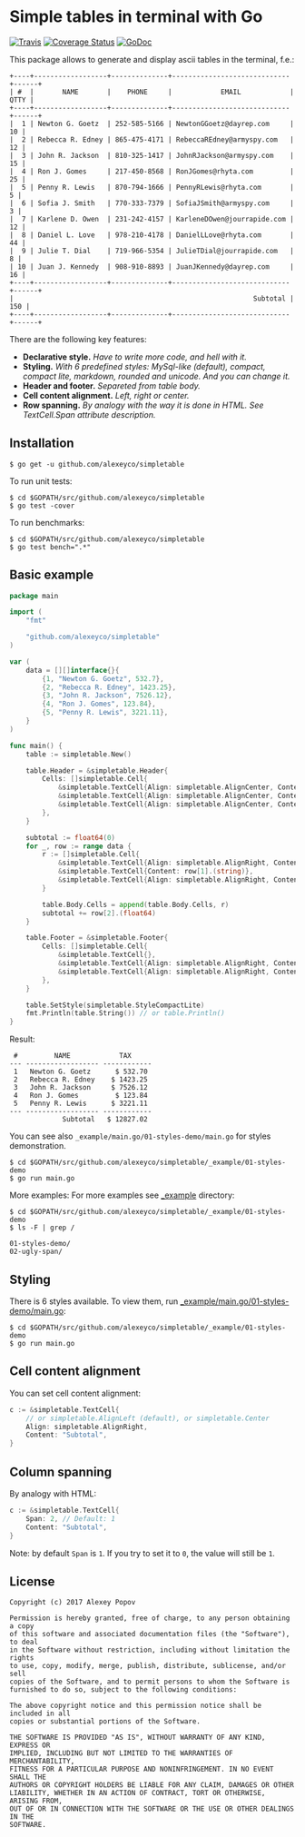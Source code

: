 # Simple tables in terminal with Go

[![Travis](https://img.shields.io/travis/alexeyco/simpletable.svg)](https://travis-ci.org/alexeyco/simpletable)&nbsp;[![Coverage Status](https://coveralls.io/repos/github/alexeyco/simpletable/badge.svg?branch=master)](https://coveralls.io/github/alexeyco/simpletable?branch=master)&nbsp;[![GoDoc](https://godoc.org/github.com/alexeyco/simpletable?status.svg)](https://godoc.org/github.com/alexeyco/simpletable)

This package allows to generate and display ascii tables in the terminal, f.e.:

```
+----+------------------+--------------+-----------------------------+------+
| #  |       NAME       |    PHONE     |            EMAIL            | QTTY |
+----+------------------+--------------+-----------------------------+------+
|  1 | Newton G. Goetz  | 252-585-5166 | NewtonGGoetz@dayrep.com     |   10 |
|  2 | Rebecca R. Edney | 865-475-4171 | RebeccaREdney@armyspy.com   |   12 |
|  3 | John R. Jackson  | 810-325-1417 | JohnRJackson@armyspy.com    |   15 |
|  4 | Ron J. Gomes     | 217-450-8568 | RonJGomes@rhyta.com         |   25 |
|  5 | Penny R. Lewis   | 870-794-1666 | PennyRLewis@rhyta.com       |    5 |
|  6 | Sofia J. Smith   | 770-333-7379 | SofiaJSmith@armyspy.com     |    3 |
|  7 | Karlene D. Owen  | 231-242-4157 | KarleneDOwen@jourrapide.com |   12 |
|  8 | Daniel L. Love   | 978-210-4178 | DanielLLove@rhyta.com       |   44 |
|  9 | Julie T. Dial    | 719-966-5354 | JulieTDial@jourrapide.com   |    8 |
| 10 | Juan J. Kennedy  | 908-910-8893 | JuanJKennedy@dayrep.com     |   16 |
+----+------------------+--------------+-----------------------------+------+
|                                                           Subtotal |  150 |
+----+------------------+--------------+-----------------------------+------+
```

There are the following key features:
  * **Declarative style.** _Have to write more code, and hell with it._
  * **Styling.** _With 6 predefined styles: MySql-like (default), compact, compact lite, markdown, 
    rounded and unicode. And you can change it._
  * **Header and footer.** _Separeted from table body._
  * **Cell content alignment.** _Left, right or center._
  * **Row spanning.** _By analogy with the way it is done in HTML. See TextCell.Span attribute 
    description._

## Installation
```
$ go get -u github.com/alexeyco/simpletable
```
To run unit tests:
```
$ cd $GOPATH/src/github.com/alexeyco/simpletable
$ go test -cover
```
To run benchmarks:
```
$ cd $GOPATH/src/github.com/alexeyco/simpletable
$ go test bench=".*"
```

## Basic example
```go
package main

import (
	"fmt"

	"github.com/alexeyco/simpletable"
)

var (
	data = [][]interface{}{
		{1, "Newton G. Goetz", 532.7},
		{2, "Rebecca R. Edney", 1423.25},
		{3, "John R. Jackson", 7526.12},
		{4, "Ron J. Gomes", 123.84},
		{5, "Penny R. Lewis", 3221.11},
	}
)

func main() {
	table := simpletable.New()

	table.Header = &simpletable.Header{
		Cells: []simpletable.Cell{
			&simpletable.TextCell{Align: simpletable.AlignCenter, Content: "#"},
			&simpletable.TextCell{Align: simpletable.AlignCenter, Content: "NAME"},
			&simpletable.TextCell{Align: simpletable.AlignCenter, Content: "TAX"},
		},
	}

	subtotal := float64(0)
	for _, row := range data {
		r := []simpletable.Cell{
			&simpletable.TextCell{Align: simpletable.AlignRight, Content: fmt.Sprintf("%d", row[0].(int))},
			&simpletable.TextCell{Content: row[1].(string)},
			&simpletable.TextCell{Align: simpletable.AlignRight, Content: fmt.Sprintf("$ %.2f", row[2].(float64))},
		}

		table.Body.Cells = append(table.Body.Cells, r)
		subtotal += row[2].(float64)
	}

	table.Footer = &simpletable.Footer{
		Cells: []simpletable.Cell{
			&simpletable.TextCell{},
			&simpletable.TextCell{Align: simpletable.AlignRight, Content: "Subtotal"},
			&simpletable.TextCell{Align: simpletable.AlignRight, Content: fmt.Sprintf("$ %.2f", subtotal)},
		},
	}

	table.SetStyle(simpletable.StyleCompactLite)
	fmt.Println(table.String()) // or table.Println()
}
```

Result:
```
 #         NAME            TAX
--- ------------------ ------------
 1   Newton G. Goetz      $ 532.70
 2   Rebecca R. Edney    $ 1423.25
 3   John R. Jackson     $ 7526.12
 4   Ron J. Gomes         $ 123.84
 5   Penny R. Lewis      $ 3221.11
--- ------------------ ------------
             Subtotal   $ 12827.02
```

You can see also `_example/main.go/01-styles-demo/main.go` for styles demonstration.
```
$ cd $GOPATH/src/github.com/alexeyco/simpletable/_example/01-styles-demo
$ go run main.go
```

More examples:
For more examples see [_example](https://github.com/alexeyco/simpletable/tree/master/_example) directory:
```
$ cd $GOPATH/src/github.com/alexeyco/simpletable/_example/01-styles-demo
$ ls -F | grep /

01-styles-demo/
02-ugly-span/
```

## Styling
There is 6 styles available. To view them, run [_example/main.go/01-styles-demo/main.go](https://github.com/alexeyco/simpletable/blob/master/_example/01-styles-demo/main.go):
```
$ cd $GOPATH/src/github.com/alexeyco/simpletable/_example/01-styles-demo
$ go run main.go
```

## Cell content alignment
You can set cell content alignment:
```go
c := &simpletable.TextCell{
	// or simpletable.AlignLeft (default), or simpletable.Center
	Align: simpletable.AlignRight, 
	Content: "Subtotal",
}
```

## Column spanning
By analogy with HTML:
```go
c := &simpletable.TextCell{
	Span: 2, // Default: 1
	Content: "Subtotal",
}
```
Note: by default `Span` is `1`. If you try to set it to `0`, the value will still be `1`.

## License
```
Copyright (c) 2017 Alexey Popov

Permission is hereby granted, free of charge, to any person obtaining a copy
of this software and associated documentation files (the "Software"), to deal
in the Software without restriction, including without limitation the rights
to use, copy, modify, merge, publish, distribute, sublicense, and/or sell
copies of the Software, and to permit persons to whom the Software is
furnished to do so, subject to the following conditions:

The above copyright notice and this permission notice shall be included in all
copies or substantial portions of the Software.

THE SOFTWARE IS PROVIDED "AS IS", WITHOUT WARRANTY OF ANY KIND, EXPRESS OR
IMPLIED, INCLUDING BUT NOT LIMITED TO THE WARRANTIES OF MERCHANTABILITY,
FITNESS FOR A PARTICULAR PURPOSE AND NONINFRINGEMENT. IN NO EVENT SHALL THE
AUTHORS OR COPYRIGHT HOLDERS BE LIABLE FOR ANY CLAIM, DAMAGES OR OTHER
LIABILITY, WHETHER IN AN ACTION OF CONTRACT, TORT OR OTHERWISE, ARISING FROM,
OUT OF OR IN CONNECTION WITH THE SOFTWARE OR THE USE OR OTHER DEALINGS IN THE
SOFTWARE.
```
